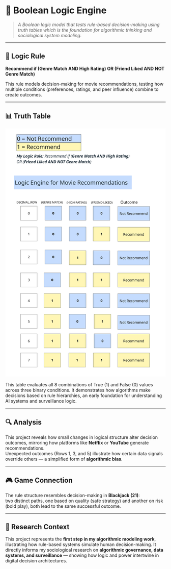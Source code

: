 # 🧮 Boolean Logic Engine

> *A Boolean logic model that tests rule-based decision-making using truth tables which is the foundation for algorithmic thinking and sociological system modeling.*

---

## 🧠 Logic Rule
**Recommend if (Genre Match AND High Rating) OR (Friend Liked AND NOT Genre Match)**  

This rule models decision-making for movie recommendations, testing how multiple conditions (preferences, ratings, and peer influence) combine to create outcomes.

---

## 📊 Truth Table
![Boolean Logic and Truth Tables](./Boolean_Logic_and_Truth_Tables.jpg)

This table evaluates all 8 combinations of True (1) and False (0) values across three binary conditions. It demonstrates how algorithms make decisions based on rule hierarchies, an early foundation for understanding AI systems and surveillance logic.

---

## 🔍 Analysis
This project reveals how small changes in logical structure alter decision outcomes, mirroring how platforms like **Netflix** or **YouTube** generate recommendations.  
Unexpected outcomes (Rows 1, 3, and 5) illustrate how certain data signals override others — a simplified form of **algorithmic bias**.

---

## 🎮 Game Connection
The rule structure resembles decision-making in **Blackjack (21)**:  
two distinct paths, one based on quality (safe strategy) and another on risk (bold play), both lead to the same successful outcome.

---

## 🧩 Research Context
This project represents the **first step in my algorithmic modeling work**, illustrating how rule-based systems simulate human decision-making. It directly informs my sociological research on **algorithmic governance, data systems, and surveillance** — showing how logic and power intertwine in digital decision architectures.
